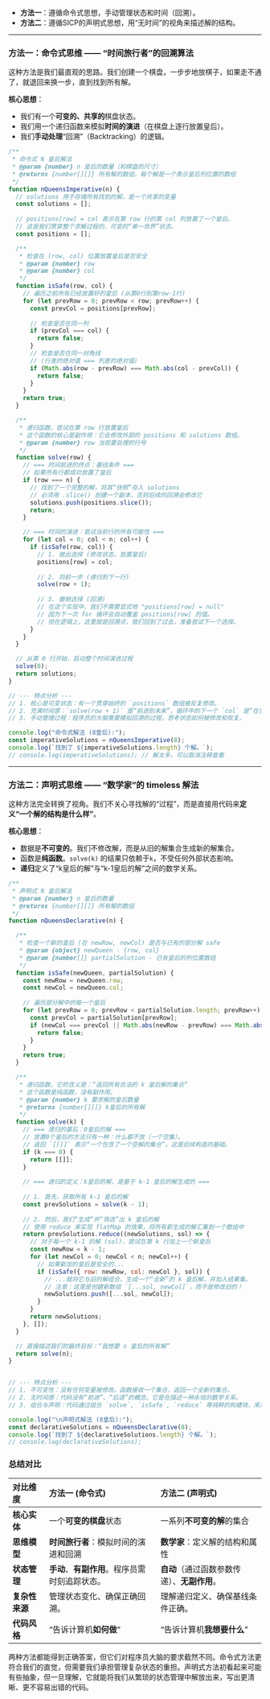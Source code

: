 

  * **方法一**：遵循命令式思想，手动管理状态和时间（回溯）。
  * **方法二**：遵循SICP的声明式思想，用“无时间”的视角来描述解的结构。

-----

### 方法一：命令式思维 —— “时间旅行者”的回溯算法

这种方法是我们最直观的思路。我们创建一个棋盘，一步步地放棋子，如果走不通了，就退回来换一步，直到找到所有解。

**核心思想**：

  * 我们有一个**可变的、共享的**棋盘状态。
  * 我们用一个递归函数来模拟**时间的演进**（在棋盘上逐行放置皇后）。
  * 我们**手动处理**“回溯”（Backtracking）的逻辑。

<!-- end list -->

```javascript
/**
 * 命令式 N 皇后解法
 * @param {number} n 皇后的数量（和棋盘的尺寸）
 * @returns {number[][]} 所有解的数组，每个解是一个表示皇后列位置的数组
 */
function nQueensImperative(n) {
  // solutions 用于存储所有找到的解，是一个共享的变量
  const solutions = [];
  
  // positions[row] = col 表示在第 row 行的第 col 列放置了一个皇后。
  // 这是我们贯穿整个求解过程的、可变的“单一世界”状态。
  const positions = [];

  /**
   * 检查在 (row, col) 位置放置皇后是否安全
   * @param {number} row
   * @param {number} col
   */
  function isSafe(row, col) {
    // 遍历之前所有已经放置好的皇后 (从第0行到第row-1行)
    for (let prevRow = 0; prevRow < row; prevRow++) {
      const prevCol = positions[prevRow];
      
      // 检查是否在同一列
      if (prevCol === col) {
        return false;
      }
      // 检查是否在同一对角线
      // (行差的绝对值 === 列差的绝对值)
      if (Math.abs(row - prevRow) === Math.abs(col - prevCol)) {
        return false;
      }
    }
    return true;
  }

  /**
   * 递归函数，尝试在第 row 行放置皇后
   * 这个函数的核心是副作用：它会修改外部的 positions 和 solutions 数组。
   * @param {number} row 当前要处理的行号
   */
  function solve(row) {
    // === 时间前进的终点：基线条件 ===
    // 如果所有行都成功放置了皇后
    if (row === n) {
      // 找到了一个完整的解，将其“快照”存入 solutions
      // 必须用 .slice() 创建一个副本，否则后续的回溯会修改它
      solutions.push(positions.slice());
      return;
    }

    // === 时间的演进：尝试当前行的所有可能性 ===
    for (let col = 0; col < n; col++) {
      if (isSafe(row, col)) {
        // 1. 做出选择 (修改状态，放置皇后)
        positions[row] = col;
        
        // 2. 向前一步 (递归到下一行)
        solve(row + 1);
        
        // 3. 撤销选择 (回溯)
        // 在这个实现中，我们不需要显式地 "positions[row] = null"
        // 因为下一次 for 循环会自动覆盖 positions[row] 的值。
        // 但在逻辑上，这里就是回溯点，我们回到了过去，准备尝试下一个选择。
      }
    }
  }

  // 从第 0 行开始，启动整个时间演进过程
  solve(0);
  return solutions;
}

// --- 特点分析 ---
// 1. 核心是可变状态：有一个贯穿始终的 `positions` 数组被反复修改。
// 2. 充满时间感：`solve(row + 1)` 是“前进到未来”，循环中的下一个 `col` 是“在当前时间点尝试另一种可能”。
// 3. 手动管理过程：程序员的大脑需要模拟回溯的过程，思考状态如何被修改和恢复。

console.log("命令式解法 (8皇后):");
const imperativeSolutions = nQueensImperative(8);
console.log(`找到了 ${imperativeSolutions.length} 个解。`);
// console.log(imperativeSolutions); // 解太多，可以取消注释查看
```

-----

### 方法二：声明式思维 —— “数学家”的 timeless 解法

这种方法完全转换了视角。我们不关心寻找解的“过程”，而是直接用代码来**定义“一个解的结构是什么样”**。

**核心思想**：

  * 数据是**不可变的**。我们不修改解，而是从旧的解集合生成新的解集合。
  * 函数是**纯函数**。`solve(k)` 的结果只依赖于`k`，不受任何外部状态影响。
  * **递归**定义了“k皇后的解”与“k-1皇后的解”之间的数学关系。

<!-- end list -->

```javascript
/**
 * 声明式 N 皇后解法
 * @param {number} n 皇后的数量
 * @returns {number[][]} 所有解的数组
 */
function nQueensDeclarative(n) {

  /**
   * 检查一个新的皇后 (在 newRow, newCol) 是否与已有的部分解 safe
   * @param {object} newQueen - {row, col}
   * @param {number[]} partialSolution - 已有皇后的列位置数组
   */
  function isSafe(newQueen, partialSolution) {
    const newRow = newQueen.row;
    const newCol = newQueen.col;
    
    // 遍历部分解中的每一个皇后
    for (let prevRow = 0; prevRow < partialSolution.length; prevRow++) {
      const prevCol = partialSolution[prevRow];
      if (newCol === prevCol || Math.abs(newRow - prevRow) === Math.abs(newCol - prevCol)) {
        return false;
      }
    }
    return true;
  }

  /**
   * 递归函数，它的含义是：“返回所有合法的 k 皇后解的集合”
   * 这个函数是纯函数，没有副作用。
   * @param {number} k 要求解的皇后数量
   * @returns {number[][]} k皇后的所有解
   */
  function solve(k) {
    // === 递归的基石：0皇后的解 ===
    // 放置0个皇后的方法只有一种：什么都不放（一个空集）。
    // 返回 `[[]]` 表示“一个包含了一个空解的集合”。这是后续构造的基础。
    if (k === 0) {
      return [[]];
    }
    
    // === 递归的定义：k皇后的解，是基于 k-1 皇后的解生成的 ===
    
    // 1. 首先，获取所有 k-1 皇后的解
    const prevSolutions = solve(k - 1);
    
    // 2. 然后，我们“生成”并“筛选”出 k 皇后的解
    // 使用 reduce 来实现 flatMap 的效果，将所有新生成的解汇集到一个数组中
    return prevSolutions.reduce((newSolutions, sol) => {
      // 对于每一个 k-1 的解 (sol)，尝试在第 k 行加上一个新皇后
      const newRow = k - 1;
      for (let newCol = 0; newCol < n; newCol++) {
        // 如果新加的皇后是安全的...
        if (isSafe({ row: newRow, col: newCol }, sol)) {
          // ...就将它与旧的解组合，生成一个“全新”的 k 皇后解，并加入结果集。
          // 注意：这里是创建新数组 `[...sol, newCol]`，而不是修改旧的！
          newSolutions.push([...sol, newCol]);
        }
      }
      return newSolutions;
    }, []);
  }

  // 直接描述我们的最终目标：“我想要 n 皇后的所有解”
  return solve(n);
}


// --- 特点分析 ---
// 1. 不可变性：没有任何变量被修改。函数接收一个集合，返回一个全新的集合。
// 2. 无时间感：代码没有“前进”、“后退”的概念。它是在描述一种永恒的数学关系。
// 3. 组合与声明：代码通过组合 `solve`, `isSafe`, `reduce` 等纯粹的构建块，来声明一个解的结构。

console.log("\n声明式解法 (8皇后):");
const declarativeSolutions = nQueensDeclarative(8);
console.log(`找到了 ${declarativeSolutions.length} 个解。`);
// console.log(declarativeSolutions);
```

### 总结对比

| 对比维度 | 方法一 (命令式) | 方法二 (声明式) |
| :--- | :--- | :--- |
| **核心实体** | 一个**可变的棋盘**状态 | 一系列**不可变的解**的集合 |
| **思维模型** | **时间旅行者**：模拟时间的演进和回溯 | **数学家**：定义解的结构和属性 |
| **状态管理** | **手动**、**有副作用**。程序员需时刻追踪状态。 | **自动**（通过函数参数传递）、**无副作用**。 |
| **复杂性来源** | 管理状态变化、确保正确回溯。 | 理解递归定义、确保基线条件正确。 |
| **代码风格** | “告诉计算机**如何做**” | “告诉计算机**我想要什么**” |

两种方法都能得到正确答案，但它们对程序员大脑的要求截然不同。命令式方法更符合我们的直觉，但需要我们承担管理复杂状态的重担。声明式方法初看起来可能有些抽象，但一旦理解，它就能将我们从繁琐的状态管理中解放出来，写出更清晰、更不容易出错的代码。